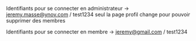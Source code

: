 Identifiants pour se connecter en administrateur -> jeremy.masse@ynov.com / test1234
seul la page profil change pour pouvoir supprimer des membres

Identifiants pour se connecter en membre -> jeremy@gmail.com / test1234



